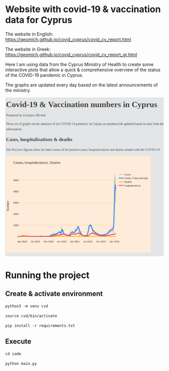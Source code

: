# Website with covid-19 & vaccination data for Cyprus
The website in English: https://geomich.github.io/covid_cyprus/covid_cy_report.html

The website in Greek: https://geomich.github.io/covid_cyprus/covid_cy_report_gr.html

Here I am using data from the Cyprus Ministry of Health to create some interactive plots that allow a quick & comprehensive overview of the status of the COVID-19 pandemic in Cyprus.

The graphs are updated every day based on the latest announcements of the ministry.

![alt text](https://github.com/GeoMich/covid_cyprus/blob/master/data/website_screenshot.png)

# Running the project

## Create & activate environment
`python3 -m venv cvd`

`source cvd/bin/activate`

`pip install -r requirements.txt`


## Execute
`cd code`

`python main.py`
